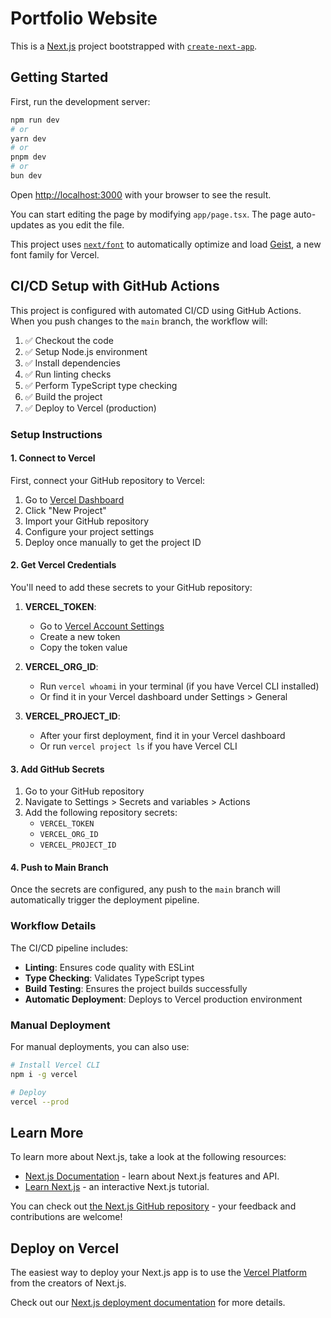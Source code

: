 # Portfolio Website

This is a [Next.js](https://nextjs.org) project bootstrapped with [`create-next-app`](https://nextjs.org/docs/app/api-reference/cli/create-next-app).

## Getting Started

First, run the development server:

```bash
npm run dev
# or
yarn dev
# or
pnpm dev
# or
bun dev
```

Open [http://localhost:3000](http://localhost:3000) with your browser to see the result.

You can start editing the page by modifying `app/page.tsx`. The page auto-updates as you edit the file.

This project uses [`next/font`](https://nextjs.org/docs/app/building-your-application/optimizing/fonts) to automatically optimize and load [Geist](https://vercel.com/font), a new font family for Vercel.

## CI/CD Setup with GitHub Actions

This project is configured with automated CI/CD using GitHub Actions. When you push changes to the `main` branch, the workflow will:

1. ✅ Checkout the code
2. ✅ Setup Node.js environment
3. ✅ Install dependencies
4. ✅ Run linting checks
5. ✅ Perform TypeScript type checking
6. ✅ Build the project
7. ✅ Deploy to Vercel (production)

### Setup Instructions

#### 1. Connect to Vercel

First, connect your GitHub repository to Vercel:

1. Go to [Vercel Dashboard](https://vercel.com/dashboard)
2. Click "New Project"
3. Import your GitHub repository
4. Configure your project settings
5. Deploy once manually to get the project ID

#### 2. Get Vercel Credentials

You'll need to add these secrets to your GitHub repository:

1. **VERCEL_TOKEN**: 
   - Go to [Vercel Account Settings](https://vercel.com/account/tokens)
   - Create a new token
   - Copy the token value

2. **VERCEL_ORG_ID**:
   - Run `vercel whoami` in your terminal (if you have Vercel CLI installed)
   - Or find it in your Vercel dashboard under Settings > General

3. **VERCEL_PROJECT_ID**:
   - After your first deployment, find it in your Vercel dashboard
   - Or run `vercel project ls` if you have Vercel CLI

#### 3. Add GitHub Secrets

1. Go to your GitHub repository
2. Navigate to Settings > Secrets and variables > Actions
3. Add the following repository secrets:
   - `VERCEL_TOKEN`
   - `VERCEL_ORG_ID` 
   - `VERCEL_PROJECT_ID`

#### 4. Push to Main Branch

Once the secrets are configured, any push to the `main` branch will automatically trigger the deployment pipeline.

### Workflow Details

The CI/CD pipeline includes:

- **Linting**: Ensures code quality with ESLint
- **Type Checking**: Validates TypeScript types
- **Build Testing**: Ensures the project builds successfully
- **Automatic Deployment**: Deploys to Vercel production environment

### Manual Deployment

For manual deployments, you can also use:

```bash
# Install Vercel CLI
npm i -g vercel

# Deploy
vercel --prod
```

## Learn More

To learn more about Next.js, take a look at the following resources:

- [Next.js Documentation](https://nextjs.org/docs) - learn about Next.js features and API.
- [Learn Next.js](https://nextjs.org/learn) - an interactive Next.js tutorial.

You can check out [the Next.js GitHub repository](https://github.com/vercel/next.js) - your feedback and contributions are welcome!

## Deploy on Vercel

The easiest way to deploy your Next.js app is to use the [Vercel Platform](https://vercel.com/new?utm_medium=default-template&filter=next.js&utm_source=create-next-app&utm_campaign=create-next-app-readme) from the creators of Next.js.

Check out our [Next.js deployment documentation](https://nextjs.org/docs/app/building-your-application/deploying) for more details.

